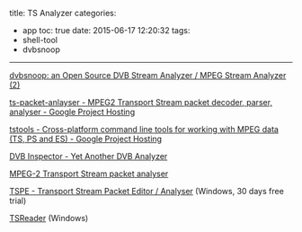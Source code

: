 title: TS Analyzer
categories:
  - app
toc: true
date: 2015-06-17 12:20:32
tags:
- shell-tool
- dvbsnoop
---

[dvbsnoop: an Open Source DVB Stream Analyzer / MPEG Stream Analyzer (2)](http://dvbsnoop.sourceforge.net/keywords.html)

[ts-packet-anlayser - MPEG2 Transport Stream packet decoder, parser, analyser - Google Project Hosting](https://code.google.com/p/ts-packet-anlayser/)

[tstools - Cross-platform command line tools for working with MPEG data (TS, PS and ES) - Google Project Hosting](https://code.google.com/p/tstools/)

[DVB Inspector - Yet Another DVB Analyzer](http://www.digitalekabeltelevisie.nl/dvb_inspector/)

[MPEG-2 Transport Stream packet analyser](http://www.pjdaniel.org.uk/mpeg/)


[TSPE - Transport Stream Packet Editor / Analyser](http://www.bitstreamtools.com/download/index.php) (Windows, 30 days free trial)

[TSReader](http://www.coolstf.com/tsreader/) (Windows)

